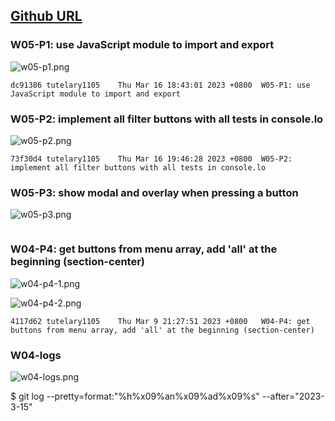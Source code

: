 ## [Github URL](https://github.com/tutelary1105/1112-1N-js-demo-211411011)

### W05-P1: use JavaScript module to import and export

![w05-p1.png](https://izfkkkxjvqncdvyzzpkv.supabase.co/storage/v1/object/public/demo-11/md_1N_img/w05-p1.png)

```
dc91386 tutelary1105    Thu Mar 16 18:43:01 2023 +0800  W05-P1: use JavaScript module to import and export
```

### W05-P2: implement all filter buttons with all tests in console.lo

![w05-p2.png](https://izfkkkxjvqncdvyzzpkv.supabase.co/storage/v1/object/public/demo-11/md_1N_img/w05-p2.png)

```
73f30d4 tutelary1105    Thu Mar 16 19:46:28 2023 +0800  W05-P2: implement all filter buttons with all tests in console.lo
```

### W05-P3: show modal and overlay when pressing a button

![w05-p3.png](https://izfkkkxjvqncdvyzzpkv.supabase.co/storage/v1/object/public/demo-11/md_1N_img/w05-p3.png)

```

```

### W04-P4: get buttons from menu array, add 'all' at the beginning (section-center)

![w04-p4-1.png](https://izfkkkxjvqncdvyzzpkv.supabase.co/storage/v1/object/public/demo-11/md_1N_img/w04-p4-1.png)

![w04-p4-2.png](https://izfkkkxjvqncdvyzzpkv.supabase.co/storage/v1/object/public/demo-11/md_1N_img/w04-p4-2.png)

```
4117d62 tutelary1105    Thu Mar 9 21:27:51 2023 +0800   W04-P4: get buttons from menu array, add 'all' at the beginning (section-center)
```

### W04-logs

![w04-logs.png](https://izfkkkxjvqncdvyzzpkv.supabase.co/storage/v1/object/public/demo-11/md_1N_img/w04-logs.png)

$ git log --pretty=format:"%h%x09%an%x09%ad%x09%s" --after="2023-3-15"
